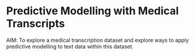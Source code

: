 # Predictive Modelling with Medical Transcripts

AIM: To explore a medical transcription dataset and explore ways to apply predictive modelling to text data within this dataset. 
